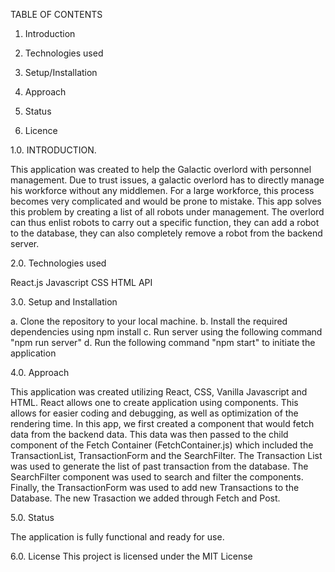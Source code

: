 TABLE OF CONTENTS

1.  Introduction 

2.  Technologies used

3.  Setup/Installation

4.  Approach

5.  Status

6.  Licence

1.0.    INTRODUCTION.

This application was created to help the Galactic overlord with personnel management. Due to trust issues, a galactic overlord has to directly manage his workforce without any middlemen. For a large workforce, this process becomes very complicated and would be prone to mistake. This app solves this problem by creating a list of all robots under management. The overlord can thus enlist robots to carry out a specific function, they can add a robot to the database, they can also completely remove a robot from the backend server.

2.0.    Technologies used

React.js
Javascript
CSS
HTML
API

3.0.    Setup and Installation

a.  Clone the repository to your local machine.
b.  Install the required dependencies using npm install
c.  Run server using the following command "npm run server"
d. Run the following command "npm start" to initiate the application

4.0.    Approach 

This application was created utilizing React, CSS, Vanilla Javascript and HTML. React allows one to create application using components. This allows for easier coding and debugging, as well as optimization of the rendering time. In this app, we first created a component that would fetch data from the backend data. This data was then passed to the child component of the Fetch Container (FetchContainer.js) which included the TransactionList, TransactionForm and the SearchFilter. The Transaction List was used to generate the list of past transaction from the database. The SearchFilter component was used to search and filter the components. Finally, the TransactionForm was used to add new Transactions to the Database. The new Trasaction we added through Fetch and Post.

5.0.    Status 

The application is fully functional and ready for use. 

6.0.    License 
This project is licensed under the MIT License